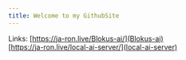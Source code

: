 ```yaml
---
title: Welcome to my GithubSite
---
```


Links: [https://ja-ron.live/Blokus-ai/](Blokus-ai)
<br>
[https://ja-ron.live/local-ai-server/](local-ai-server)
